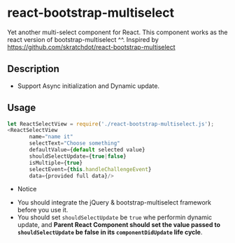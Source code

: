 # react-bootstrap-multiselect
Yet another multi-select component for React. This component works as the react version of bootstrap-multiselect ^^. Inspired by https://github.com/skratchdot/react-bootstrap-multiselect

## Description
* Support Async initialization and Dynamic update.

## Usage

```js
let ReactSelectView = require('./react-bootstrap-multiselect.js');
<ReactSelectView
       name="name it"
       selectText="Choose something"
       defaultValue={default selected value}
       shouldSelectUpdate={true|false}
       isMultiple={true}
       selectEvent={this.handleChallengeEvent}
       data={provided full data}/>
```
- Notice
* You should integrate the jQuery & bootstrap-multiselect framework before you use it.
* You should set `shouldSelectUpdate` be `true` whe performin dynamic update, and **Parent React Component should set the value passed to `shouldSelectUpdate` be false in its `componentDidUpdate` life cycle**.

